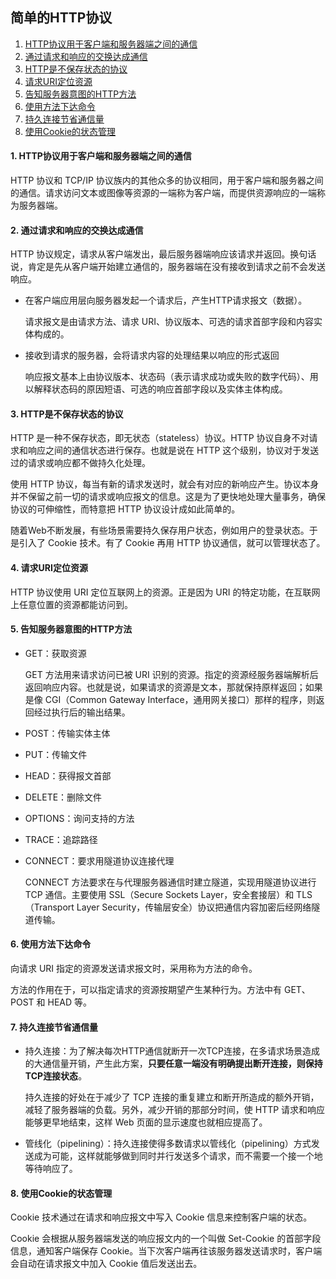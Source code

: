 ## 简单的HTTP协议

1. [HTTP协议用于客户端和服务器端之间的通信](#1)
2. [通过请求和响应的交换达成通信](#2)
3. [HTTP是不保存状态的协议](#3)
4. [请求URI定位资源](#4)
5. [告知服务器意图的HTTP方法](#5)
6. [使用方法下达命令](#6)
7. [持久连接节省通信量](#7)
8. [使用Cookie的状态管理](#8)

#### <a name="1">1. HTTP协议用于客户端和服务器端之间的通信</a>

  HTTP 协议和 TCP/IP 协议族内的其他众多的协议相同，用于客户端和服务器之间的通信。请求访问文本或图像等资源的一端称为客户端，而提供资源响应的一端称为服务器端。

#### <a name="2">2. 通过请求和响应的交换达成通信</a>

  HTTP 协议规定，请求从客户端发出，最后服务器端响应该请求并返回。换句话说，肯定是先从客户端开始建立通信的，服务器端在没有接收到请求之前不会发送响应。

  * 在客户端应用层向服务器发起一个请求后，产生HTTP请求报文（数据）。

    请求报文是由请求方法、请求 URI、协议版本、可选的请求首部字段和内容实体构成的。

  * 接收到请求的服务器，会将请求内容的处理结果以响应的形式返回

    响应报文基本上由协议版本、状态码（表示请求成功或失败的数字代码）、用以解释状态码的原因短语、可选的响应首部字段以及实体主体构成。


#### <a name="3">3. HTTP是不保存状态的协议</a>

  HTTP 是一种不保存状态，即无状态（stateless）协议。HTTP 协议自身不对请求和响应之间的通信状态进行保存。也就是说在 HTTP 这个级别，协议对于发送过的请求或响应都不做持久化处理。

  使用 HTTP 协议，每当有新的请求发送时，就会有对应的新响应产生。协议本身并不保留之前一切的请求或响应报文的信息。这是为了更快地处理大量事务，确保协议的可伸缩性，而特意把 HTTP 协议设计成如此简单的。

  随着Web不断发展，有些场景需要持久保存用户状态，例如用户的登录状态。于是引入了 Cookie 技术。有了 Cookie 再用 HTTP 协议通信，就可以管理状态了。


#### <a name="4">4. 请求URI定位资源</a>

  HTTP 协议使用 URI 定位互联网上的资源。正是因为 URI 的特定功能，在互联网上任意位置的资源都能访问到。


#### <a name="5">5. 告知服务器意图的HTTP方法</a>

  * GET：获取资源

    GET 方法用来请求访问已被 URI 识别的资源。指定的资源经服务器端解析后返回响应内容。也就是说，如果请求的资源是文本，那就保持原样返回；如果是像 CGI（Common Gateway Interface，通用网关接口）那样的程序，则返回经过执行后的输出结果。

  * POST：传输实体主体
  * PUT：传输文件
  * HEAD：获得报文首部
  * DELETE：删除文件
  * OPTIONS：询问支持的方法
  * TRACE：追踪路径
  * CONNECT：要求用隧道协议连接代理

    CONNECT 方法要求在与代理服务器通信时建立隧道，实现用隧道协议进行 TCP 通信。主要使用 SSL（Secure Sockets Layer，安全套接层）和 TLS（Transport Layer Security，传输层安全）协议把通信内容加密后经网络隧道传输。

#### <a name="6">6. 使用方法下达命令</a>

  向请求 URI 指定的资源发送请求报文时，采用称为方法的命令。

  方法的作用在于，可以指定请求的资源按期望产生某种行为。方法中有 GET、POST 和 HEAD 等。

#### <a name="7">7. 持久连接节省通信量</a>

  * 持久连接：为了解决每次HTTP通信就断开一次TCP连接，在多请求场景造成的大通信量开销，产生此方案，**只要任意一端没有明确提出断开连接，则保持TCP连接状态**。

    持久连接的好处在于减少了 TCP 连接的重复建立和断开所造成的额外开销，减轻了服务器端的负载。另外，减少开销的那部分时间，使 HTTP 请求和响应能够更早地结束，这样 Web 页面的显示速度也就相应提高了。
  
  * 管线化（pipelining）：持久连接使得多数请求以管线化（pipelining）方式发送成为可能，这样就能够做到同时并行发送多个请求，而不需要一个接一个地等待响应了。


#### <a name="8">8. 使用Cookie的状态管理</a>

  Cookie 技术通过在请求和响应报文中写入 Cookie 信息来控制客户端的状态。

  Cookie 会根据从服务器端发送的响应报文内的一个叫做 Set-Cookie 的首部字段信息，通知客户端保存 Cookie。当下次客户端再往该服务器发送请求时，客户端会自动在请求报文中加入 Cookie 值后发送出去。
